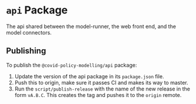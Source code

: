 # `api` Package

The api shared between the model-runner, the web front end, and the model connectors.

## Publishing

To publish the `@covid-policy-modelling/api` package:

1. Update the version of the api package in its `package.json` file.
1. Push this to origin, make sure it passes CI and makes its way to master.
1. Run the `script/publish-release` with the name of the new release in
   the form `vA.B.C`. This creates the tag and pushes it to the `origin`
   remote.
